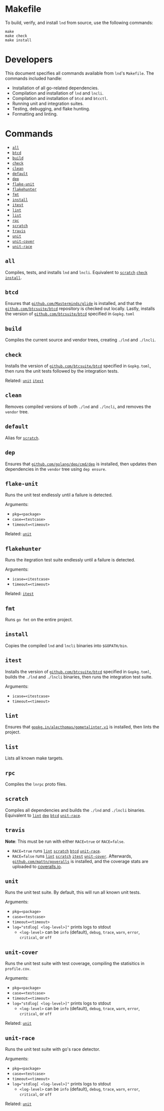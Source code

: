 Makefile
========

To build, verify, and install `lnd` from source, use the following
commands:
```
make
make check
make install
```

Developers
==========

This document specifies all commands available from `lnd`'s `Makefile`.
The commands included handle:
- Installation of all go-related dependencies.
- Compilation and installation of `lnd` and `lncli`.
- Compilation and installation of `btcd` and `btcctl`.
- Running unit and integration suites.
- Testing, debugging, and flake hunting.
- Formatting and linting.

Commands
========

- [`all`](#scratch)
- [`btcd`](#btcd)
- [`build`](#build)
- [`check`](#check)
- [`clean`](#clean)
- [`default`](#default)
- [`dep`](#dep)
- [`flake-unit`](#flake-unit)
- [`flakehunter`](#flakehunter)
- [`fmt`](#fmt)
- [`install`](#install)
- [`itest`](#itest)
- [`lint`](#lint)
- [`list`](#list)
- [`rpc`](#rpc)
- [`scratch`](#scratch)
- [`travis`](#travis)
- [`unit`](#unit)
- [`unit-cover`](#unit-cover)
- [`unit-race`](#unit-race)

`all`
-----
Compiles, tests, and installs `lnd` and `lncli`. Equivalent to 
[`scratch`](#scratch) [`check`](#check) [`install`](#install).

`btcd`
------
Ensures that [`github.com/Masterminds/glide`][glide] is installed, and
that the [`github.com/btcsuite/btcd`][btcd] repository is checked out
locally. Lastly, installs the version of 
[`github.com/btcsuite/btcd`][btcd] specified in `Gopkg.toml`

`build`
-------
Compiles the current source and vendor trees, creating `./lnd` and
`./lncli`.

`check`
-------
Installs the version of [`github.com/btcsuite/btcd`][btcd] specified
in `Gopkg.toml`, then runs the unit tests followed by the integration
tests.

Related: [`unit`](#unit) [`itest`](#itest)

`clean`
-------
Removes compiled versions of both `./lnd` and `./lncli`, and removes the
`vendor` tree.

`default`
---------
Alias for [`scratch`](#scratch).

`dep`
------
Ensures that [`github.com/golang/dep/cmd/dep`][dep] is installed, then
updates then dependencies in the `vendor` tree using `dep ensure`.

`flake-unit`
------------
Runs the unit test endlessly until a failure is detected.

Arguments:
- `pkg=<package>` 
- `case=<testcase>`
- `timeout=<timeout>`

Related: [`unit`](#unit)

`flakehunter`
-------------
Runs the itegration test suite endlessly until a failure is detected.

Arguments:
- `icase=<itestcase>`
- `timeout=<timeout>`

Related: [`itest`](#itest)

`fmt`
-----
Runs `go fmt` on the entire project. 

`install`
---------
Copies the compiled `lnd` and `lncli` binaries into `$GOPATH/bin`.

`itest`
-------
Installs the version of [`github.com/btcsuite/btcd`][btcd] specified in
`Gopkg.toml`, builds the `./lnd` and `./lncli` binaries, then runs the
integration test suite.

Arguments:
- `icase=<itestcase>`
- `timeout=<timeout>`

`lint`
------
Ensures that [`gopkg.in/alecthomas/gometalinter.v1`][gometalinter] is
installed, then lints the project.

`list`
------
Lists all known make targets.

`rpc`
-----
Compiles the `lnrpc` proto files.

`scratch`
---------
Compiles all dependencies and builds the `./lnd` and `./lncli` binaries.
Equivalent to [`lint`](#lint) [`dep`](#dep) [`btcd`](#btcd)
[`unit-race`](#unit-race).

`travis`
--------
**Note**: This must be run with either `RACE=true` or `RACE=false`.
- `RACE=true` runs [`lint`](#lint) [`scratch`](#scratch) [`btcd`](#btcd)
  [`unit-race`](#unit-race).
- `RACE=false` runs [`lint`](#lint) [`scratch`](#scratch) [`itest`](#itest) 
  [`unit-cover`](#unit-cover). Afterwards,
  [`github.com/mattn/goveralls`][goveralls] is installed, and the coverage stats
  are uploaded to [coveralls.io](https://coveralls.io).

`unit`
------
Runs the unit test suite. By default, this will run all known unit tests.

Arguments:
- `pkg=<package>` 
- `case=<testcase>`
- `timeout=<timeout>`
- `log="stdlog[ <log-level>]"` prints logs to stdout
  - `<log-level>` can be `info` (default), `debug`, `trace`, `warn`, `error`, `critical`, or `off`

`unit-cover`
------------
Runs the unit test suite with test coverage, compiling the statisitics in
`profile.cov`.

Arguments:
- `pkg=<package>` 
- `case=<testcase>`
- `timeout=<timeout>`
- `log="stdlog[ <log-level>]"` prints logs to stdout
  - `<log-level>` can be `info` (default), `debug`, `trace`, `warn`, `error`, `critical`, or `off`

Related: [`unit`](#unit)

`unit-race`
-----------
Runs the unit test suite with go's race detector.

Arguments:
- `pkg=<package>` 
- `case=<testcase>`
- `timeout=<timeout>`
- `log="stdlog[ <log-level>]"` prints logs to stdout
  - `<log-level>` can be `info` (default), `debug`, `trace`, `warn`, `error`, `critical`, or `off`

Related: [`unit`](#unit)

[btcd]: https://github.com/btcsuite/btcd (github.com/btcsuite/btcd")
[glide]: https://github.com/Masterminds/glide (github.com/Masterminds/glide)
[gometalinter]: https://gopkg.in/alecthomas/gometalinter.v1 (gopkg.in/alecthomas/gometalinter.v1)
[dep]: https://github.com/golang/dep/cmd/dep (github.com/golang/dep/cmd/dep)
[goveralls]: https://github.com/mattn/goveralls (github.com/mattn/goveralls)
